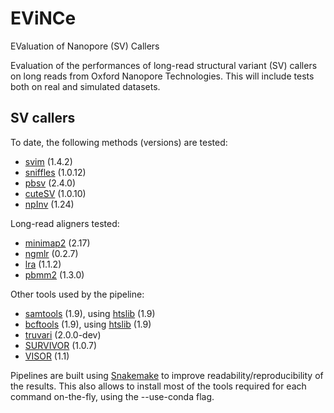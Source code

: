 # EViNCe
EValuation of Nanopore (SV) Callers

Evaluation of the performances of long-read structural variant (SV) callers on long reads from Oxford Nanopore Technologies. This will include tests both on real and simulated datasets.

## SV callers

To date, the following methods (versions) are tested:

- [svim](https://github.com/eldariont/svim) (1.4.2)
- [sniffles](https://github.com/fritzsedlazeck/Sniffles) (1.0.12)
- [pbsv](https://github.com/PacificBiosciences/pbsv) (2.4.0)
- [cuteSV](https://github.com/tjiangHIT/cuteSV) (1.0.10)
- [npInv](https://github.com/haojingshao/npInv) (1.24)

Long-read aligners tested:

- [minimap2](https://github.com/lh3/minimap2) (2.17)
- [ngmlr](https://github.com/philres/ngmlr) (0.2.7)
- [lra](https://github.com/ChaissonLab/LRA) (1.1.2)
- [pbmm2](https://github.com/PacificBiosciences/pbmm2) (1.3.0) 

Other tools used by the pipeline:

- [samtools](https://github.com/samtools/samtools) (1.9), using [htslib](https://github.com/samtools/htslib) (1.9)
- [bcftools](https://github.com/samtools/bcftools) (1.9), using [htslib](https://github.com/samtools/htslib) (1.9)
- [truvari](https://github.com/spiralgenetics/truvari) (2.0.0-dev)
- [SURVIVOR](https://github.com/fritzsedlazeck/SURVIVOR.git) (1.0.7)
- [VISOR](https://github.com/davidebolo1993/VISOR) (1.1)

Pipelines are built using [Snakemake](https://snakemake.readthedocs.io/en/stable) to improve readability/reproducibility of the results. This also allows to install most of the tools required for each command on-the-fly, using the --use-conda flag. 
